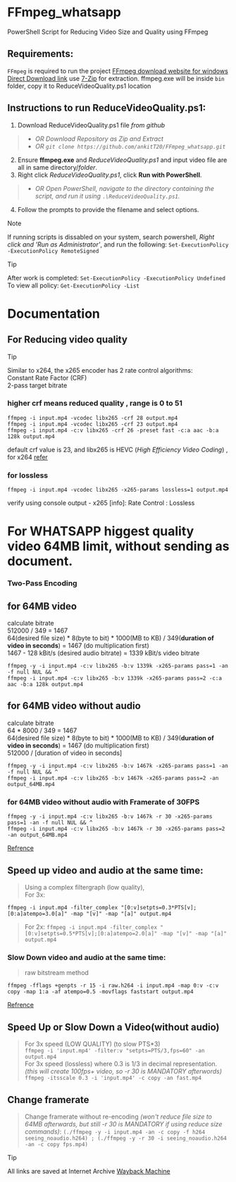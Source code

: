 # FFmpeg_whatsapp
PowerShell Script for Reducing Video Size and Quality using FFmpeg  
## Requirements:  
```FFmpeg``` is required to run the project [FFmpeg download website for windows](https://www.gyan.dev/ffmpeg/builds/#release-builds)  
[Direct Download link](https://www.gyan.dev/ffmpeg/builds/ffmpeg-release-full.7z) use [7-Zip](https://www.7-zip.org) for extraction.
ffmpeg.exe will be inside ```bin``` folder, copy it to ReduceVideoQuality.ps1 location
## Instructions to run ReduceVideoQuality.ps1:
1. Download ReduceVideoQuality.ps1 file *from github*
>    - *OR  Download Repository as Zip and Extract*
>    - *OR ```git clone https://github.com/ankitT20/FFmpeg_whatsapp.git```*
2. Ensure **ffmpeg.exe** and *ReduceVideoQuality.ps1* and input video file are all in same directory/*folder*.
3. Right click *ReduceVideoQuality.ps1*, click **Run with PowerShell**.
>    - *OR Open PowerShell, navigate to the directory containing the script, and run it using ```.\ReduceVideoQuality.ps1```.*
4. Follow the prompts to provide the filename and select options.  

> [!NOTE]
> If running scripts is dissabled on your system, search powershell, *Right click and 'Run as Administrator'*, and run the following:  ```Set-ExecutionPolicy -ExecutionPolicy RemoteSigned```  
  
> [!TIP]
> After work is completed: ```Set-ExecutionPolicy -ExecutionPolicy Undefined```  
> To view all policy: ```Get-ExecutionPolicy -List```  
# Documentation
## For Reducing video quality
> [!TIP]
> Similar to x264, the x265 encoder has 2 rate control algorithms:  
> Constant Rate Factor (CRF)  
> 2-pass target bitrate  
### higher crf means reduced quality , range is 0 to 51
```
ffmpeg -i input.mp4 -vcodec libx265 -crf 28 output.mp4
ffmpeg -i input.mp4 -vcodec libx265 -crf 23 output.mp4
ffmpeg -i input.mp4 -c:v libx265 -crf 26 -preset fast -c:a aac -b:a 128k output.mp4
```
default crf value is 23, and libx265 is HEVC (*High Efficiency Video Coding*) , for x264 [refer](https://unix.stackexchange.com/questions/28803/how-can-i-reduce-a-videos-size-with-ffmpeg)

### for lossless
```
ffmpeg -i input.mp4 -vcodec libx265 -x265-params lossless=1 output.mp4
```
verify using console output - x265 [info]: Rate Control                        : Lossless


# For WHATSAPP higgest quality video 64MB limit, without sending as document.
### Two-Pass Encoding
## for 64MB video
calculate bitrate  
512000 / 349 = 1467  
64(desired file size) * 8(byte to bit) * 1000(MB to KB) / 349(**duration of video in seconds**) = 1467 (do multiplication first)  
1467 - 128 kBit/s (desired audio bitrate) = 1339 kBit/s video bitrate
```
ffmpeg -y -i input.mp4 -c:v libx265 -b:v 1339k -x265-params pass=1 -an -f null NUL && ^
ffmpeg -i input.mp4 -c:v libx265 -b:v 1339k -x265-params pass=2 -c:a aac -b:a 128k output.mp4
```
## for 64MB video without audio
calculate bitrate  
64 * 8000 / 349 = 1467  
64(desired file size) * 8(byte to bit) * 1000(MB to KB) / 349(**duration of video in seconds**) = 1467 (do multiplication first)  
512000 / [duration of video in seconds]
```
ffmpeg -y -i input.mp4 -c:v libx265 -b:v 1467k -x265-params pass=1 -an -f null NUL && ^
ffmpeg -i input.mp4 -c:v libx265 -b:v 1467k -x265-params pass=2 -an output_64MB.mp4
```
### for 64MB video without audio with Framerate of 30FPS
```
ffmpeg -y -i input.mp4 -c:v libx265 -b:v 1467k -r 30 -x265-params pass=1 -an -f null NUL && ^
ffmpeg -i input.mp4 -c:v libx265 -b:v 1467k -r 30 -x265-params pass=2 -an output_64MB.mp4
```
[Refrence](https://trac.ffmpeg.org/wiki/Encode/H.265#Ratecontrolmodes)  

## Speed up video and audio at the same time:
> Using a complex filtergraph (low quality),  
> For 3x: 
```
ffmpeg -i input.mp4 -filter_complex "[0:v]setpts=0.3*PTS[v];[0:a]atempo=3.0[a]" -map "[v]" -map "[a]" output.mp4
```
> For 2x: ```ffmpeg -i input.mp4 -filter_complex "[0:v]setpts=0.5*PTS[v];[0:a]atempo=2.0[a]" -map "[v]" -map "[a]" output.mp4```  

### Slow Down video and audio at the same time:
> raw bitstream method
```
ffmpeg -fflags +genpts -r 15 -i raw.h264 -i input.mp4 -map 0:v -c:v copy -map 1:a -af atempo=0.5 -movflags faststart output.mp4
```
[Refrence](https://trac.ffmpeg.org/wiki/How%20to%20speed%20up%20/%20slow%20down%20a%20video)  

## Speed Up or Slow Down a Video(without audio)  
> For 3x speed (LOW QUALITY) (to slow PTS*3)  
```ffmpeg -i 'input.mp4' -filter:v "setpts=PTS/3,fps=60" -an output.mp4```  
> For 3x speed (lossless) where 0.3 is 1/3 in decimal representation. *(this will create 100fps+ video, so -r 30 is MANDATORY afterwords)*  
```ffmpeg -itsscale 0.3 -i 'input.mp4' -c copy -an fast.mp4```  
  
## Change framerate  
> Change framerate without re-encoding *(won't reduce file size to 64MB afterwards, but still -r 30 is MANDATORY if using reduce size commands)*:  ```(./ffmpeg -y -i input.mp4 -an -c copy -f h264 seeing_noaudio.h264) ; (./ffmpeg -y -r 30 -i seeing_noaudio.h264 -an -c copy fps.mp4)```  
  
> [!TIP]
> All links are saved at Internet Archive [Wayback Machine](https://web.archive.org)
